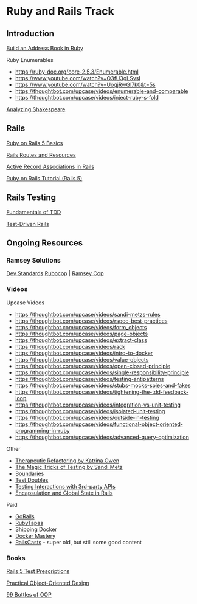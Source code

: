 # Ruby and Rails Track

## Introduction

[Build an Address Book in Ruby](https://teamtreehouse.com/library/build-an-address-book-in-ruby)

Ruby Enumerables
* https://ruby-doc.org/core-2.5.3/Enumerable.html
* https://www.youtube.com/watch?v=O3fU3gLSvsI
* https://www.youtube.com/watch?v=UogjRwGl7k0&t=5s
* https://thoughtbot.com/upcase/videos/enumerable-and-comparable
* https://thoughtbot.com/upcase/videos/inject-ruby-s-fold

[Analyzing Shakespeare](https://github.com/thoughtbot-upcase-exercises/analyzing-shakespeare)

## Rails

[Ruby on Rails 5 Basics](https://teamtreehouse.com/library/ruby-on-rails-5-basics)

[Rails Routes and Resources](https://teamtreehouse.com/library/rails-routes-and-resources)

[Active Record Associations in Rails](https://teamtreehouse.com/library/active-record-associations-in-rails)

[Ruby on Rails Tutorial (Rails 5)](https://www.railstutorial.org/book/)

## Rails Testing

[Fundamentals of TDD](https://thoughtbot.com/upcase/fundamentals-of-tdd)

[Test-Driven Rails](https://thoughtbot.com/upcase/test-driven-rails)


## Ongoing Resources

### Ramsey Solutions

[Dev Standards](https://github.com/lampo/dev-standards/tree/master/ruby)
[Rubocop](https://github.com/rubocop-hq/rubocop) | [Ramsey Cop](https://github.com/RamseyInHouse/ramsey-cop)

### Videos

Upcase Videos
* https://thoughtbot.com/upcase/videos/sandi-metzs-rules
* https://thoughtbot.com/upcase/videos/rspec-best-practices
* https://thoughtbot.com/upcase/videos/form_objects
* https://thoughtbot.com/upcase/videos/page-objects
* https://thoughtbot.com/upcase/videos/extract-class
* https://thoughtbot.com/upcase/videos/rack
* https://thoughtbot.com/upcase/videos/intro-to-docker
* https://thoughtbot.com/upcase/videos/value-objects
* https://thoughtbot.com/upcase/videos/open-closed-principle
* https://thoughtbot.com/upcase/videos/single-responsibility-principle
* https://thoughtbot.com/upcase/videos/testing-antipatterns
* https://thoughtbot.com/upcase/videos/stubs-mocks-spies-and-fakes
* https://thoughtbot.com/upcase/videos/tightening-the-tdd-feedback-loop
* https://thoughtbot.com/upcase/videos/integration-vs-unit-testing
* https://thoughtbot.com/upcase/videos/isolated-unit-testing
* https://thoughtbot.com/upcase/videos/outside-in-testing
* https://thoughtbot.com/upcase/videos/functional-object-oriented-programming-in-ruby
* https://thoughtbot.com/upcase/videos/advanced-query-optimization

Other
* [Therapeutic Refactoring by Katrina Owen](https://www.youtube.com/watch?v=J4dlF0kcThQ)
* [The Magic Tricks of Testing by Sandi Metz](https://www.youtube.com/watch?v=URSWYvyc42M)
* [Boundaries](https://www.destroyallsoftware.com/talks/boundaries)
* [Test Doubles](https://thoughtbot.com/upcase/test-doubles)
* [Testing Interactions with 3rd-party APIs](https://thoughtbot.com/upcase/videos/testing-interaction-with-3rd-party-apis)
* [Encapsulation and Global State in Rails](https://thoughtbot.com/upcase/videos/encapsulation-and-global-state-in-rails)

Paid

* [GoRails](https://gorails.com/)
* [RubyTapas](https://www.rubytapas.com/)
* [Shipping Docker](https://serversforhackers.com/shipping-docker)
* [Docker Mastery](https://www.udemy.com/docker-mastery/)
* [RailsCasts](http://railscasts.com/) - super old, but still some good content

### Books

[Rails 5 Test Prescriptions](https://pragprog.com/book/nrtest3/rails-5-test-prescriptions)

[Practical Object-Oriented Design](https://www.poodr.com/)

[99 Bottles of OOP](https://www.sandimetz.com/99bottles/)